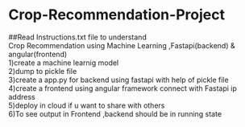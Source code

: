 # Crop-Recommendation-Project
##Read Instructions.txt file to understand<br>
Crop Recommendation using Machine Learning ,Fastapi(backend) & angular(frontend)<br>
1)create a machine learnig model <br>
2)dump to pickle file<br>
3)create a app.py for backend using fastapi with help of pickle file<br>
4)create a frontend  using angular framework connect with Fastapi ip address<br>
5)deploy in cloud if u want to share with others<br>
6)To see output in Frontend ,backend should be in running state 
